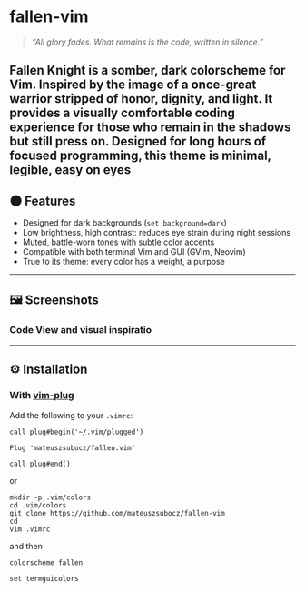 # fallen-vim

> *“All glory fades. What remains is the code, written in silence.”*

**Fallen Knight** is a somber, dark colorscheme for Vim. Inspired by the image of a once-great warrior stripped of honor, dignity, and light. It provides a visually comfortable coding experience for those who remain in the shadows but still press on. Designed for long hours of focused programming, this theme is minimal, legible, easy on eyes
---

## 🌑 Features

- Designed for dark backgrounds (`set background=dark`)
- Low brightness, high contrast: reduces eye strain during night sessions
- Muted, battle-worn tones with subtle color accents
- Compatible with both terminal Vim and GUI (GVim, Neovim)
- True to its theme: every color has a weight, a purpose

---

## 🖼️ Screenshots

### Code View and visual inspiratio

---

## ⚙️ Installation

### With [vim-plug](https://github.com/junegunn/vim-plug)

Add the following to your `.vimrc`:

```vim
call plug#begin('~/.vim/plugged')

Plug 'mateuszsubocz/fallen.vim'

call plug#end()

```

or

```
mkdir -p .vim/colors
cd .vim/colors
git clone https://github.com/mateuszsubocz/fallen-vim
cd
vim .vimrc
```
and then

```
colorscheme fallen

set termguicolors
```

